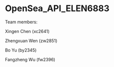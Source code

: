 # OpenSea_API_ELEN6883

Team members:

Xingen Chen (xc2641)

Zhengxuan Wen (zw2851)

Bo Yu (by2345)

Fangzheng Wu (fw2396)
